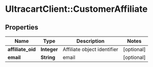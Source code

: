 # UltracartClient::CustomerAffiliate

## Properties
Name | Type | Description | Notes
------------ | ------------- | ------------- | -------------
**affiliate_oid** | **Integer** | Affiliate object identifier | [optional] 
**email** | **String** | email | [optional] 



